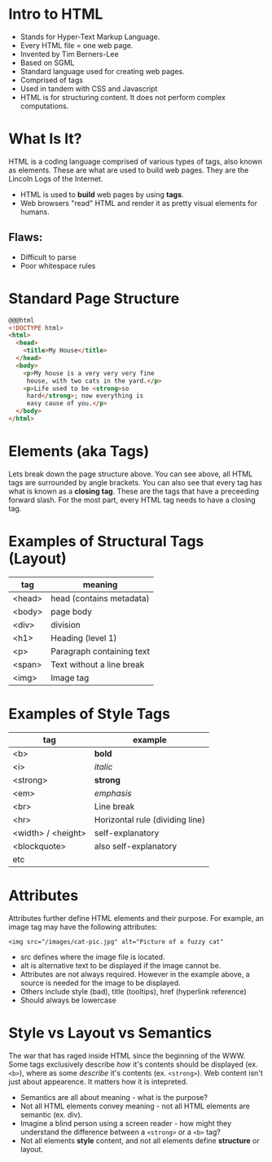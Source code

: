 # Intro to HTML

* Stands for Hyper-Text Markup Language.
* Every HTML file = one web page.
* Invented by Tim Berners-Lee
* Based on SGML
* Standard language used for creating web pages.
* Comprised of tags
* Used in tandem with CSS and Javascript
* HTML is for structuring content. It does not perform complex computations. 

# What Is It?

HTML is a coding language comprised of various types of tags, also known as elements. These are what are used to build web pages. They are the Lincoln Logs of the Internet.

* HTML is used to **build** web pages by using **tags**.
* Web browsers "read" HTML and render it as pretty visual elements for humans.

## Flaws:

* Difficult to parse
* Poor whitespace rules

# Standard Page Structure

```html
@@@html
<!DOCTYPE html>
<html>
  <head>
    <title>My House</title>
  </head>
  <body>
    <p>My house is a very very very fine
     house, with two cats in the yard.</p>
    <p>Life used to be <strong>so
     hard</strong>; now everything is
     easy cause of you.</p>
  </body>
</html>
```

# Elements (aka Tags)

Lets break down the page structure above. You can see above, all HTML tags are surrounded by angle brackets. You can also see that every tag has what is known as a **closing tag**. These are the tags that have a preceeding forward slash. For the most part, every HTML tag needs to have a closing tag.

# Examples of Structural Tags (Layout)

|tag|meaning|
|---|---|
|\<head>|head (contains metadata)|
|\<body>|page body|
|\<div>|division|
|\<h1>|Heading (level 1)|
|\<p>|Paragraph containing text|
|\<span>|Text without a line break|
|\<img>|Image tag|


# Examples of Style Tags

|tag|example|
|---|---|
|\<b>|<b>bold</b>|
|\<i>|<i>italic</i>|
|\<strong>|<strong>strong</strong>|
|\<em>|<em>emphasis</em>|
|\<br>|Line break|
|\<hr>|Horizontal rule (dividing line)|
|\<width> / \<height>|self-explanatory|
|\<blockquote>|also self-explanatory|
|etc|

# Attributes

Attributes further define HTML elements and their purpose. For example, an image tag may have the following attributes:

```<img src="/images/cat-pic.jpg" alt="Picture of a fuzzy cat"```

* src defines where the image file is located.
* alt is alternative text to be displayed if the image cannot be. 
* Attributes are not always required. However in the example above, a source is needed for the image to be displayed.
* Others include style (bad), title (tooltips), href (hyperlink reference)
* Should always be lowercase

# Style vs Layout vs Semantics

The war that has raged inside HTML since the beginning of the WWW. Some tags exclusively describe _how_ it's contents should be displayed (ex. `<b>`), where as some _describe_ it's contents (ex. `<strong>`). Web content isn't just about appearence. It matters how it is intepreted. 

* Semantics are all about meaning - what is the purpose?
* Not all HTML elements convey meaning - not all HTML elements are semantic (ex. div). 
* Imagine a blind person using a screen reader - how might they understand the difference between a `<strong>` or a `<b>` tag?
* Not all elements **style** content, and not all elements define **structure** or layout.


